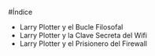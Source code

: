 
#Índice

* Larry Plotter y el Bucle Filosofal
* Larry Plotter y la Clave Secreta del Wifi
* Larry Plotter y el Prisionero del Firewall
